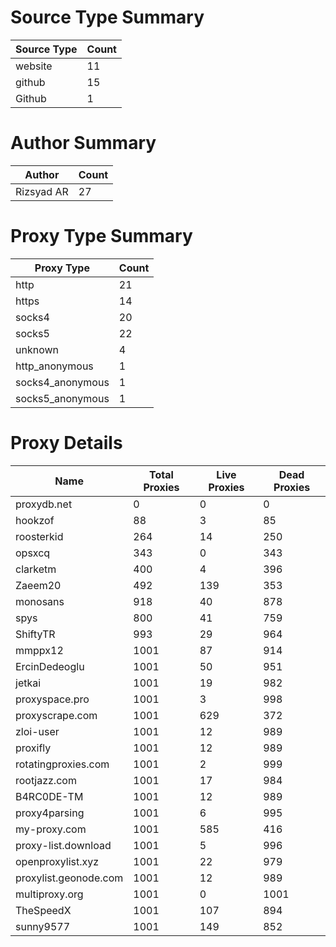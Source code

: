 # Source Type Summary

| Source Type | Count |
|-------------|-------|
| website | 11 |
| github | 15 |
| Github | 1 |


# Author Summary

| Author | Count |
|--------|-------|
| Rizsyad AR | 27 |


# Proxy Type Summary

| Proxy Type | Count |
|------------|-------|
| http | 21 |
| https | 14 |
| socks4 | 20 |
| socks5 | 22 |
| unknown | 4 |
| http_anonymous | 1 |
| socks4_anonymous | 1 |
| socks5_anonymous | 1 |


# Proxy Details

| Name | Total Proxies | Live Proxies | Dead Proxies |
|------|---------------|--------------|---------------|
| proxydb.net | 0 | 0 | 0 |
| hookzof | 88 | 3 | 85 |
| roosterkid | 264 | 14 | 250 |
| opsxcq | 343 | 0 | 343 |
| clarketm | 400 | 4 | 396 |
| Zaeem20 | 492 | 139 | 353 |
| monosans | 918 | 40 | 878 |
| spys | 800 | 41 | 759 |
| ShiftyTR | 993 | 29 | 964 |
| mmppx12 | 1001 | 87 | 914 |
| ErcinDedeoglu | 1001 | 50 | 951 |
| jetkai | 1001 | 19 | 982 |
| proxyspace.pro | 1001 | 3 | 998 |
| proxyscrape.com | 1001 | 629 | 372 |
| zloi-user | 1001 | 12 | 989 |
| proxifly | 1001 | 12 | 989 |
| rotatingproxies.com | 1001 | 2 | 999 |
| rootjazz.com | 1001 | 17 | 984 |
| B4RC0DE-TM | 1001 | 12 | 989 |
| proxy4parsing | 1001 | 6 | 995 |
| my-proxy.com | 1001 | 585 | 416 |
| proxy-list.download | 1001 | 5 | 996 |
| openproxylist.xyz | 1001 | 22 | 979 |
| proxylist.geonode.com | 1001 | 12 | 989 |
| multiproxy.org | 1001 | 0 | 1001 |
| TheSpeedX | 1001 | 107 | 894 |
| sunny9577 | 1001 | 149 | 852 |

